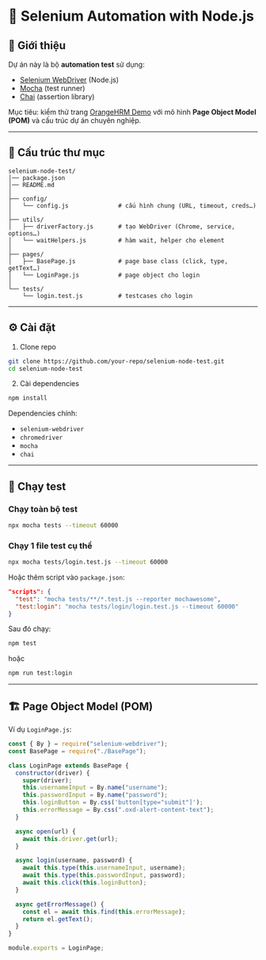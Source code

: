 # 🧪 Selenium Automation with Node.js

## 📌 Giới thiệu

Dự án này là bộ **automation test** sử dụng:

- [Selenium WebDriver](https://www.selenium.dev/) (Node.js)
- [Mocha](https://mochajs.org/) (test runner)
- [Chai](https://www.chaijs.com/) (assertion library)

Mục tiêu: kiểm thử trang [OrangeHRM Demo](https://opensource-demo.orangehrmlive.com/) với mô hình **Page Object Model (POM)** và cấu trúc dự án chuyên nghiệp.

---

## 📂 Cấu trúc thư mục

```
selenium-node-test/
│── package.json
│── README.md
│
├── config/
│   └── config.js              # cấu hình chung (URL, timeout, creds…)
│
├── utils/
│   ├── driverFactory.js       # tạo WebDriver (Chrome, service, options…)
│   └── waitHelpers.js         # hàm wait, helper cho element
│
├── pages/
│   ├── BasePage.js            # page base class (click, type, getText…)
│   └── LoginPage.js           # page object cho login
│
└── tests/
    └── login.test.js          # testcases cho login
```

---

## ⚙️ Cài đặt

1. Clone repo

```bash
git clone https://github.com/your-repo/selenium-node-test.git
cd selenium-node-test
```

2. Cài dependencies

```bash
npm install
```

Dependencies chính:

- `selenium-webdriver`
- `chromedriver`
- `mocha`
- `chai`

---

## 🚀 Chạy test

### Chạy toàn bộ test

```bash
npx mocha tests --timeout 60000
```

### Chạy 1 file test cụ thể

```bash
npx mocha tests/login.test.js --timeout 60000
```

Hoặc thêm script vào `package.json`:

```json
"scripts": {
  "test": "mocha tests/**/*.test.js --reporter mochawesome",
  "test:login": "mocha tests/login/login.test.js --timeout 60000"
}
```

Sau đó chạy:

```bash
npm test
```

hoặc

```bash
npm run test:login
```

---

## 🏗️ Page Object Model (POM)

Ví dụ `LoginPage.js`:

```js
const { By } = require("selenium-webdriver");
const BasePage = require("./BasePage");

class LoginPage extends BasePage {
  constructor(driver) {
    super(driver);
    this.usernameInput = By.name("username");
    this.passwordInput = By.name("password");
    this.loginButton = By.css('button[type="submit"]');
    this.errorMessage = By.css(".oxd-alert-content-text");
  }

  async open(url) {
    await this.driver.get(url);
  }

  async login(username, password) {
    await this.type(this.usernameInput, username);
    await this.type(this.passwordInput, password);
    await this.click(this.loginButton);
  }

  async getErrorMessage() {
    const el = await this.find(this.errorMessage);
    return el.getText();
  }
}

module.exports = LoginPage;
```
